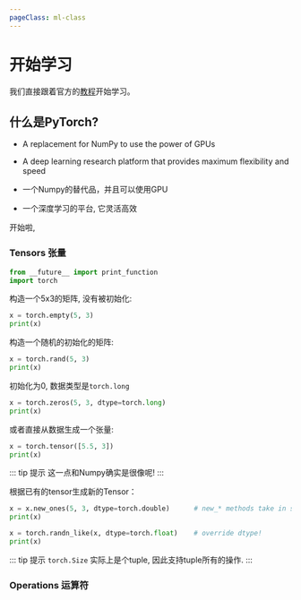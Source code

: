 ```yaml
---
pageClass: ml-class
---
```

# 开始学习

我们直接跟着官方的[教程](https://pytorch.org/tutorials/)开始学习。

## 什么是PyTorch?
- A replacement for NumPy to use the power of GPUs
- A deep learning research platform that provides maximum flexibility and speed

- 一个Numpy的替代品，并且可以使用GPU
- 一个深度学习的平台, 它灵活高效

开始啦,

### Tensors 张量

```python
from __future__ import print_function
import torch
```

构造一个5x3的矩阵, 没有被初始化:
```python
x = torch.empty(5, 3)
print(x)
```

构造一个随机的初始化的矩阵:
```python
x = torch.rand(5, 3)
print(x)
```

初始化为0, 数据类型是`torch.long`
```python
x = torch.zeros(5, 3, dtype=torch.long)
print(x)
```

或者直接从数据生成一个张量:
```python
x = torch.tensor([5.5, 3])
print(x)
```

::: tip 提示
这一点和Numpy确实是很像呢!
:::

根据已有的tensor生成新的Tensor：

```python
x = x.new_ones(5, 3, dtype=torch.double)      # new_* methods take in sizes
print(x)

x = torch.randn_like(x, dtype=torch.float)    # override dtype!
print(x)   
```

::: tip 提示
`torch.Size` 实际上是个tuple, 因此支持tuple所有的操作.
:::

### Operations 运算符
